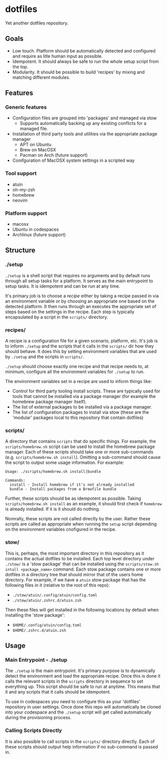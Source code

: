 # dotfiles

Yet another dotfiles repository.

## Goals

- Low touch. Platform should be automatically detected and configured and require as litle human input as possible.
- Idempotent. It should always be safe to run the whole setup script from the top.
- Modularity. It should be possible to build 'recipes' by mixing and matching different modules.

## Features

### Generic features

- Configuration files are grouped into 'packages' and managed via stow
  - Supports automatically backing up any existing conflicts for a managed file.
- Installation of third party tools and utilities via the appropriate package manager
  - APT on Ubuntu
  - Brew on MacOSX
  - Pacman on Arch (future support)
- Conifguration of MacOSX system settings in a scripted way

### Tool support

- atuin
- oh-my-zsh
- homebrew
- neovim

### Platform support

- macosx
- Ubuntu in codespaces
- Archlinux (future support)

## Structure

### ./setup

`./setup` is a shell script that requires no arguments and by default runs through all setup tasks for a platform. It serves as the main entrypoint to setup tasks. It is idempotent and can be run at any time.

It's primary job is to choose a _recipe_ either by taking a recipe passed in via an environment variable or by choosing an appropriate one based on the detected platform. It then runs through an executes the appropriate set of steps based on the settings in the recipe. Each step is typically encapsulated by a script in the `scripts/` directory.

### recipes/

A recipe is a configuration file for a given scenario, platform, etc. It's job is to inform `./setup` and the scripts that it calls in the `scripts/` dir how they should behave. It does this by setting environment variables that are used by `./setup` and the scripts in `scripts/`.

`./setup` should choose exactly one recipe and that recipe needs to, at minimum, configure all the environment variables for `./setup` to run.

The environment variables set in a recipe are used to inform things like:

- Control for third party tooling install scripts. These are typically used for tools that cannot be installed via a package manager (for example the homebrew package manager itself).
- The list of external packages to be installed via a package manager.
- The list of configuration packages to install via stow (these are the 'modular' packages local to this repository that contain dotfiles)

### scripts/

A directory that contains `scripts` that do specific things. For example, the `scripts/homebrew.sh` script can be used to install the homebrew package manager. Each of these scripts should take one or more sub-commands (e.g. `scripts/homebrew.sh install`). Omitting a sub-command should cause the script to output some usage information. For example:

```text
Usage: ./scripts/homebrew.sh install|bundle

Commands:
  install - Install homebrew if it's not already installed
  bundle - Install packages from a Brewfile bundle
```

Further, these scripts should be as idempotent as possible. Taking `scripts/homebrew.sh install` as an example, it should first check if `homebrew` is already installed. If it is it should do nothing.

Nomrally, these scripts are not called directly by the user. Rather these scripts are called as appropriate when running the `setup` script depending on the environment variables cnofigured in the recipe.

### stow/

This is, perhaps, the most important directory in this repository as it contains the actual dotfiles to be installed. Each top level directory under `./stow/` is a 'stow package' that can be installed using the `scripts/stow.sh intall <package_name>` command. Each stow package contains one or more dotfiles in a directory tree that should mirror that of the users home directory. For example, if we have a `atuin` stow package that has the following files in it (relative to the root of this repo):

- `./stow/atuin/.config/atuin/config.toml`
- `./stow/atuin/.zshrc.d/atuin.zsh`

Then these files will get installed in the following locations by default when installing the 'stow package':

- `$HOME/.config/atuin/config.toml`
- `$HOME/.zshrc.d/atuin.zsh`

## Usage

### Main Entrypoint - ./setup

The `./setup` is the main entrypoint. It's primary purpose is to dynamically detect the environment and load the appropriate recipe. Once this is done it calls the relevant scripts in the `scripts` directory in sequence to set everything up. This script should be safe to run at anytime. This means that it and any scripts that it calls should be idempotent.

To use in codespaces you need to configure this as your 'dotfiles' repository in user settings. Once done this repo will automatically be cloned into your codespace and the `./setup` script will get called automatically during the provisioning process.

### Calling Scripts Directly

It is also possible to call scripts in the `scripts/` directory directly. Each of these scripts should output help information if no sub-command is passed in.

